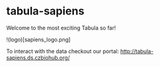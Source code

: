 # tabula-sapiens

Welcome to the most exciting Tabula so far!

!(logo)[sapiens_logo.png]

To interact with the data checkout our portal: http://tabula-sapiens.ds.czbiohub.org/
